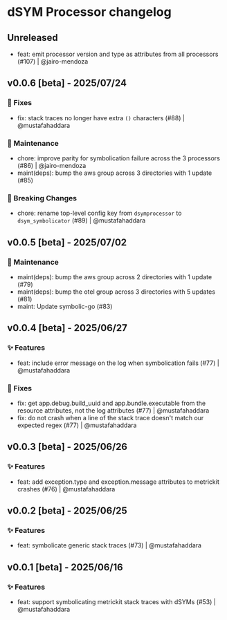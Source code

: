 # dSYM Processor changelog

## Unreleased

- feat: emit processor version and type as attributes from all processors (#107) | @jairo-mendoza

## v0.0.6 [beta] - 2025/07/24

### 🐛 Fixes

- fix: stack traces no longer have extra `()` characters (#88) | @mustafahaddara

### 🚧 Maintenance

- chore: improve parity for symbolication failure across the 3 processors (#86) | @jairo-mendoza
- maint(deps): bump the aws group across 3 directories with 1 update (#85)

### 🚨 Breaking Changes

- chore: rename top-level config key from `dsymprocessor` to `dsym_symbolicator` (#89) | @mustafahaddara

## v0.0.5 [beta] - 2025/07/02

### 🚧 Maintenance

- maint(deps): bump the aws group across 2 directories with 1 update (#79)
- maint(deps): bump the otel group across 3 directories with 5 updates (#81)
- maint: Update symbolic-go (#83)

## v0.0.4 [beta] - 2025/06/27

### ✨ Features

- feat: include error message on the log when symbolication fails (#77) | @mustafahaddara

### 🐛 Fixes

- fix: get app.debug.build_uuid and app.bundle.executable from the resource attributes, not the log attributes (#77) | @mustafahaddara
- fix: do not crash when a line of the stack trace doesn't match our expected regex (#77) | @mustafahaddara

## v0.0.3 [beta] - 2025/06/26

### ✨ Features

- feat: add exception.type and exception.message attributes to metrickit crashes (#76) | @mustafahaddara

## v0.0.2 [beta] - 2025/06/25

### ✨ Features

- feat: symbolicate generic stack traces (#73) | @mustafahaddara

## v0.0.1 [beta] - 2025/06/16

### ✨ Features

- feat: support symbolicating metrickit stack traces with dSYMs (#53) | @mustafahaddara
